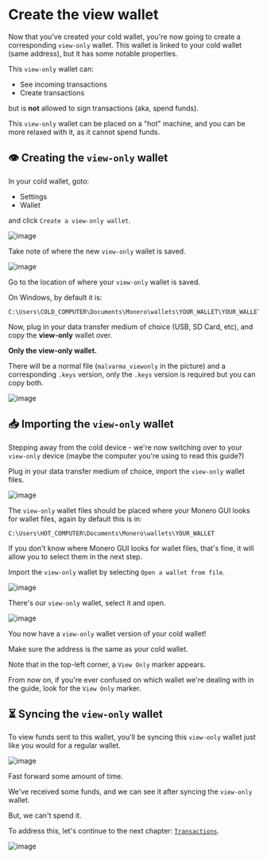 # Create the view wallet
Now that you've created your cold wallet, you're now going to create a corresponding `view-only` wallet. This wallet is linked to your cold wallet (same address), but it has some notable properties.

This `view-only` wallet can:
- See incoming transactions
- Create transactions

but is **not** allowed to sign transactions (aka, spend funds).

This `view-only` wallet can be placed on a "hot" machine, and you can be more relaxed with it, as it cannot spend funds.

## 👁 Creating the `view-only` wallet

In your cold wallet, goto:
- Settings
- Wallet

and click `Create a view-only wallet`.

![image](../img/create_the_view_wallet_1.jpg)

Take note of where the new `view-only` wallet is saved.

![image](../img/create_the_view_wallet_2.jpg)

Go to the location of where your `view-only` wallet is saved.

On Windows, by default it is:
```
C:\Users\COLD_COMPUTER\Documents\Monero\wallets\YOUR_WALLET\YOUR_WALLET_viewonly
```

Now, plug in your data transfer medium of choice (USB, SD Card, etc), and copy the **view-only** wallet over.

**Only the view-only wallet.**

There will be a normal file (`malvarma_viewonly` in the picture) and a corresponding `.keys` version, only the `.keys` version is required but you can copy both.

![image](../img/create_the_view_wallet_3.jpg)

## 📥 Importing the `view-only` wallet

Stepping away from the cold device - we're now switching over to your `view-only` device (maybe the computer you're using to read this guide?)

Plug in your data transfer medium of choice, import the `view-only` wallet files.

![image](../img/create_the_view_wallet_4.jpg)

The `view-only` wallet files should be placed where your Monero GUI looks for wallet files, again by default this is in:
```
C:\Users\HOT_COMPUTER\Documents\Monero\wallets\YOUR_WALLET
```
If you don't know where Monero GUI looks for wallet files, that's fine, it will allow you to select them in the next step.

Import the `view-only` wallet by selecting `Open a wallet from file`.

![image](../img/create_the_view_wallet_5.jpg)

There's our `view-only` wallet, select it and open.

![image](../img/create_the_view_wallet_6.jpg)

You now have a `view-only` wallet version of your cold wallet!

Make sure the address is the same as your cold wallet.

Note that in the top-left corner, a `View Only` marker appears.

From now on, if you're ever confused on which wallet we're dealing with in the guide, look for the `View Only` marker.

## ⏳ Syncing the `view-only` wallet

To view funds sent to this wallet, you'll be syncing this `view-only` wallet just like you would for a regular wallet.

![image](../img/create_the_view_wallet_7.jpg)

Fast forward some amount of time.

We've received some funds, and we can see it after syncing the `view-only` wallet.

But, we can't spend it.

To address this, let's continue to the next chapter: [`Transactions`](../transactions/transactions.md).

![image](../img/create_the_view_wallet_8.jpg)
